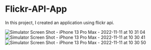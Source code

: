 # Flickr-API-App
In this project, I created an application using flickr api.


![Simulator Screen Shot - iPhone 13 Pro Max - 2022-11-11 at 10 31 04](https://user-images.githubusercontent.com/96295315/201293672-c0374323-3889-4264-8511-a8ff5d760885.png)
![Simulator Screen Shot - iPhone 13 Pro Max - 2022-11-11 at 10 30 41](https://user-images.githubusercontent.com/96295315/201293681-1d9773ac-3a67-4620-b5fe-8bf13e85fa29.png)
![Simulator Screen Shot - iPhone 13 Pro Max - 2022-11-11 at 10 30 50](https://user-images.githubusercontent.com/96295315/201293686-255bcbb8-657d-477d-91de-1ab89fb92100.png)
